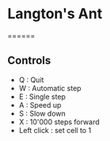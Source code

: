 # Langton's Ant
======
## Controls
* Q : Quit
* W : Automatic step
* E : Single step
* A : Speed up
* S : Slow down
* X : 10'000 steps forward
* Left click : set cell to 1